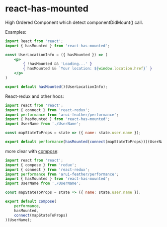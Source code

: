 # react-has-mounted

High Ordered Component which detect componentDidMount() call.

Examples:

```jsx
import React from 'react';
import { hasMounted } from 'react-has-mounted';

const UserLocationInfo = ({ hasMounted }) => (
    <p>
        { !hasMounted && 'Loading...' }
        { hasMounted && `Your location: ${window.location.href}` }
    </p>
)

export default hasMounted()(UserLocationInfo);

```

React-redux and other hocs:

```jsx
import react from 'react';
import { connect } from 'react-redux';
import performance from 'arui-feather/performance';
import { hasMounted } from 'react-has-mounted';
import UserName from './UserName';

const mapStateToProps = state => ({ name: state.user.name });

export default performance(hasMounted(connect(mapStateToProps)))(UserName);
```

more clear with [compose](https://medium.com/dailyjs/react-composing-higher-order-components-hocs-3a5288e78f55):

```jsx
import react from 'react';
import { compose } from 'redux';
import { connect } from 'react-redux';
import performance from 'arui-feather/performance';
import { hasMounted } from 'react-has-mounted';
import UserName from './UserName';

const mapStateToProps = state => ({ name: state.user.name });

export default compose(
    performance,
    hasMounted,
    connect(mapStateToProps)
)(UserName);
```
